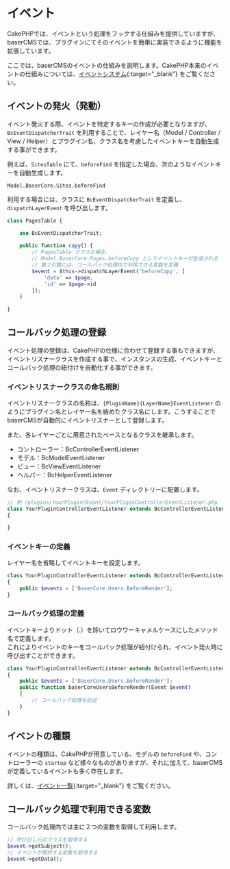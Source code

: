 # イベント

CakePHPでは、イベントという処理をフックする仕組みを提供していますが、baserCMSでは、プラグインにてそのイベントを簡単に実装できるように機能を拡張しています。

ここでは、baserCMSのイベントの仕組みを説明します。CakePHP本来のイベントの仕組みについては、[イベントシステム](https://book.cakephp.org/4/ja/core-libraries/events.html){:target="_blank"} をご覧ください。



## イベントの発火（発動）
イベント発火する際、イベントを特定するキーの作成が必要となりますが、`BcEventDispatcherTrait` を利用することで、レイヤー名（Model / Controller / View / Helper）とプラグイン名、クラス名を考慮したイベントキーを自動生成する事ができます。

例えば、`SitesTable` にて、`beforeFind` を指定した場合、次のようなイベントキーを自動生成します。

```shell
Model.BaserCore.Sites.beforeFind
```

利用する場合には、クラスに `BcEventDispatcherTrait` を定義し、`dispatchLayerEvent` を呼び出します。

```php
class PagesTable {

    use BcEventDispatcherTrait;
    
    public function copy() {
        // PagesTable クラスの場合、
        // Model.BaserCore.Pages.beforeCopy としてイベントキーが生成される
        // 第２引数には、コールバック処理内で利用できる変数を定義
        $event = $this->dispatchLayerEvent('beforeCopy', [
            'data' => $page,
            'id' => $page->id
        ]);
    }
       
}
``` 

## コールバック処理の登録
イベント処理の登録は、CakePHPの仕様に合わせて登録する事もできますが、イベントリスナークラスを作成する事で、インスタンスの生成、イベントキーとコールバック処理の紐付けを自動化する事ができます。

### イベントリスナークラスの命名規則
イベントリスナークラスの名称は、`{PluginName}{LayerName}EventListener` のようにプラグイン名とレイヤー名を絡めたクラス名にします。こうすることでbaserCMSが自動的にイベントリスナーとして登録します。

また、各レイヤーごとに用意されたベースとなるクラスを継承します。

- コントローラー：BcControllerEventListener
- モデル：BcModelEventListener
- ビュー：BcViewEventListener
- ヘルパー：BcHelperEventListener

なお、イベントリスナークラスは、`Event` ディレクトリーに配置します。

```php
// 例 /plugins/YourPlugin/Event/YourPluginControllerEventListener.php
class YourPluginControllerEventListener extends BcControllerEventListener
{

}
```

### イベントキーの定義
レイヤー名を省略してイベントキーを設定します。
```php
class YourPluginControllerEventListener extends BcControllerEventListener
{
    public $events = ['BaserCore.Users.BeforeRender'];
}
```

### コールバック処理の定義
イベントキーよりドット（.）を除いてロウワーキャメルケースにしたメソッド名で定義します。  
これによりイベントのキーをコールバック処理が紐付けられ、イベント発火時に呼び出すことができます。
```php
class YourPluginControllerEventListener extends BcControllerEventListener
{
    public $events = ['BaserCore.Users.BeforeRender'];
    public function baserCoreUsersBeforeRender(Event $event)
    {
        // コールバック処理を記述
    }
}
```

## イベントの種類

イベントの種類は、CakePHPが用意している、モデルの `beforeFind` や、コントローラーの `startup` など様々なものがありますが、それに加えて、baserCMSが定義しているイベントも多く存在します。

詳しくは、[イベント一覧](https://docs.google.com/spreadsheets/d/1YT5PuZQdDNU0wrZdqYbh74KuLSw1SIt4_EKwPWOfDKA/edit#gid=1008573296){:target="_blank"} をご覧ください。


## コールバック処理で利用できる変数
コールバック処理内では主に２つの変数を取得して利用します。

```php
// 呼び出し元のクラスを取得する
$event->getSubject();
// イベントが提供する変数を取得する
$event->getData();
```

